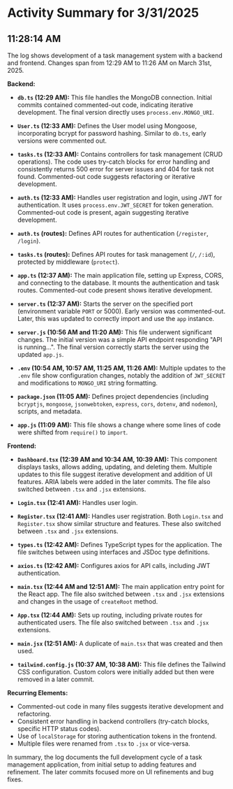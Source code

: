 # Activity Summary for 3/31/2025

## 11:28:14 AM
The log shows development of a task management system with a backend and frontend.  Changes span from 12:29 AM to 11:26 AM on March 31st, 2025.

**Backend:**

* **`db.ts` (12:29 AM):** This file handles the MongoDB connection.  Initial commits contained commented-out code, indicating iterative development. The final version directly uses `process.env.MONGO_URI`.

* **`User.ts` (12:33 AM):** Defines the User model using Mongoose, incorporating bcrypt for password hashing.  Similar to `db.ts`, early versions were commented out.

* **`tasks.ts` (12:33 AM):** Contains controllers for task management (CRUD operations).  The code uses try-catch blocks for error handling and consistently returns 500 error for server issues and 404 for task not found. Commented-out code suggests refactoring or iterative development.

* **`auth.ts` (12:33 AM):**  Handles user registration and login, using JWT for authentication. It uses `process.env.JWT_SECRET` for token generation.  Commented-out code is present, again suggesting iterative development.

* **`auth.ts` (routes):** Defines API routes for authentication (`/register`, `/login`).

* **`tasks.ts` (routes):** Defines API routes for task management (`/`, `/:id`), protected by middleware (`protect`).

* **`app.ts` (12:37 AM):** The main application file, setting up Express, CORS, and connecting to the database.  It mounts the authentication and task routes. Commented-out code present shows iterative development.

* **`server.ts` (12:37 AM):** Starts the server on the specified port (environment variable `PORT` or 5000). Early version was commented-out. Later, this was updated to correctly import and use the `app` instance.

* **`server.js` (10:56 AM and 11:20 AM):**  This file underwent significant changes. The initial version was a simple API endpoint responding "API is running...". The final version correctly starts the server using the updated `app.js`.

* **`.env` (10:54 AM, 10:57 AM, 11:25 AM, 11:26 AM):**  Multiple updates to the `.env` file show configuration changes, notably the addition of `JWT_SECRET` and modifications to `MONGO_URI` string formatting.

* **`package.json` (11:05 AM):** Defines project dependencies (including `bcryptjs`, `mongoose`, `jsonwebtoken`, `express`, `cors`, `dotenv`, and `nodemon`), scripts, and metadata.

* **`app.js` (11:09 AM):** This file shows a change where some lines of code were shifted from `require()` to `import`.


**Frontend:**

* **`Dashboard.tsx` (12:39 AM and 10:34 AM, 10:39 AM):** This component displays tasks, allows adding, updating, and deleting them.  Multiple updates to this file suggest iterative development and addition of UI features.  ARIA labels were added in the later commits.  The file also switched between `.tsx` and `.jsx` extensions.

* **`Login.tsx` (12:41 AM):** Handles user login.

* **`Register.tsx` (12:41 AM):** Handles user registration. Both `Login.tsx` and `Register.tsx` show similar structure and features.  These also switched between `.tsx` and `.jsx` extensions.

* **`types.ts` (12:42 AM):** Defines TypeScript types for the application.  The file switches between using interfaces and JSDoc type definitions.

* **`axios.ts` (12:42 AM):** Configures axios for API calls, including JWT authentication.

* **`main.tsx` (12:44 AM and 12:51 AM):** The main application entry point for the React app.  The file also switched between `.tsx` and `.jsx` extensions and changes in the usage of `createRoot` method.

* **`App.tsx` (12:44 AM):** Sets up routing, including private routes for authenticated users. The file also switched between `.tsx` and `.jsx` extensions.

* **`main.jsx` (12:51 AM):**  A duplicate of `main.tsx` that was created and then used.

* **`tailwind.config.js` (10:37 AM, 10:38 AM):** This file defines the Tailwind CSS configuration. Custom colors were initially added but then were removed in a later commit.


**Recurring Elements:**

* Commented-out code in many files suggests iterative development and refactoring.
* Consistent error handling in backend controllers (try-catch blocks, specific HTTP status codes).
* Use of `localStorage` for storing authentication tokens in the frontend.
* Multiple files were renamed from `.tsx` to `.jsx` or vice-versa.


In summary, the log documents the full development cycle of a task management application, from initial setup to adding features and refinement. The later commits focused more on UI refinements and bug fixes.

